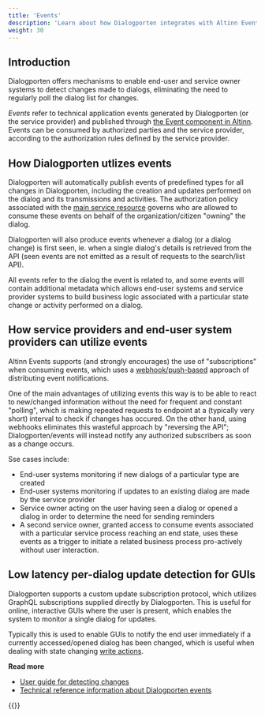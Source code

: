 ```yaml
---
title: 'Events'
description: 'Learn about how Dialogporten integrates with Altinn Events'
weight: 30
---
```


## Introduction

Dialogporten offers mechanisms to enable end-user and service owner systems to detect changes made to dialogs, eliminating the need to regularly poll the dialog list for changes.

_Events_ refer to technical application events generated by Dialogporten (or the service provider) and published through [the Event component in Altinn](/en/events/). Events can be consumed by authorized parties and the service provider, according to the authorization rules defined by the service provider.

## How Dialogporten utlizes events

Dialogporten will automatically publish events of predefined types for all changes in Dialogporten, including the creation and updates performed on the dialog and its transmissions and activities. The authorization policy associated with the [main service resource](/en/dialogporten/getting-started/events/../authorization/service-resource/) governs who are allowed to consume these events on behalf of the organization/citizen "owning" the dialog. 

Dialogporten will also produce events whenever a dialog (or a dialog change) is first seen, ie. when a single dialog's details is retrieved from the API (seen events are not emitted as a result of requests to the search/list API).

All events refer to the dialog the event is related to, and some events will contain additional metadata which allows end-user systems and service provider systems to build business logic associated with a particular state change or activity performed on a dialog. 

## How service providers and end-user system providers can utilize events

Altinn Events supports (and strongly encourages) the use of "subscriptions" when consuming events, which uses a [webhook/push-based](https://www.svix.com/resources/faq/webhooks-vs-api-polling/) approach of distributing event notifications. 

One of the main advantages of utilizing events this way is to be able to react to new/changed information without the need for frequent and constant "polling", which is making repeated requests to endpoint at a (typically very short) interval to check if changes has occured. On the other hand, using webhooks eliminates this wasteful approach by "reversing the API"; Dialogporten/events will instead notify any authorized subscribers as soon as a change occurs. 

Sse cases include:
* End-user systems monitoring if new dialogs of a particular type are created
* End-user systems monitoring if updates to an existing dialog are made by the service provider
* Service owner acting on the user having seen a dialog or opened a dialog in order to determine the need for sending reminders
* A second service owner, granted access to consume events associated with a particular service process reaching an end state, uses these events as a trigger to initiate a related business process pro-actively without user interaction.

## Low latency per-dialog update detection for GUIs

Dialogporten supports a custom update subscription protocol, which utilizes GraphQL subscriptions supplied directly by Dialogporten. This is useful for online, interactive GUIs where the user is present, which enables the system to monitor a single dialog for updates. 

Typically this is used to enable GUIs to notify the end user immediately if a currently accessed/opened dialog has been changed, which is useful when dealing with state changing [write actions](/en/dialogporten/getting-started/events/../write-actions/).

**Read more**
* [User guide for detecting changes](/en/dialogporten/getting-started/events/../../user-guides/detecting-changes/)
* [Technical reference information about Dialogporten events](/en/dialogporten/getting-started/events/../../reference/events/)

{{<children />}}

